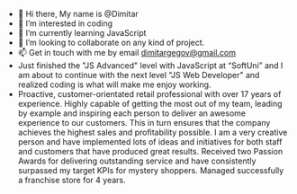 - 👋 Hi there, My name is @Dimitar
- 👀 I’m interested in coding
- 🌱 I’m currently learning JavaScript
- 💞️ I’m looking to collaborate on any kind of project.
- 📫 Get in touch with me by email dimitargegov@gmail.com
- Just finished the "JS Advanced" level with JavaScript at “SoftUni” and I am about to continue with the next level "JS Web Developer" and realized coding is what will make me enjoy working.
- Proactive, customer-orientated retail professional with over 17 years of experience. Highly capable of getting the most out of my team, leading by example and inspiring each person to deliver an awesome experience to our customers. This in turn ensures that the company achieves the highest sales and profitability possible. I am a very creative person and have implemented lots of ideas and initiatives for both staff and customers that have produced great results. Received two Passion Awards for delivering outstanding service and have consistently surpassed my target KPIs for mystery shoppers. Managed successfully a franchise store for 4 years.
